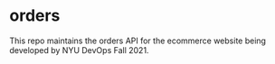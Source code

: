 # orders
This repo maintains the orders API for the ecommerce website being developed by NYU DevOps Fall 2021.
